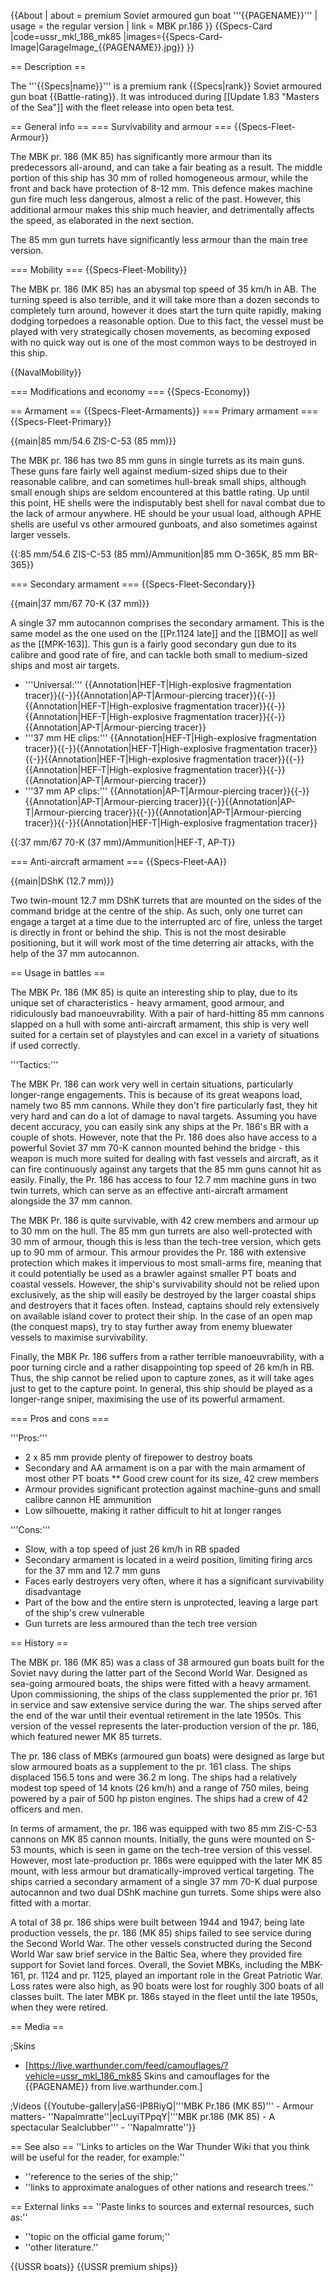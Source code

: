 {{About
| about = premium Soviet armoured gun boat '''{{PAGENAME}}'''
| usage = the regular version
| link = MBK pr.186
}}
{{Specs-Card
|code=ussr_mkl_186_mk85
|images={{Specs-Card-Image|GarageImage_{{PAGENAME}}.jpg}}
}}

== Description ==
<!-- ''In the first part of the description, cover the history of the ship's creation and military application. In the second part, tell the reader about using this ship in the game. Add a screenshot: if a beginner player has a hard time remembering vehicles by name, a picture will help them identify the ship in question.'' -->
The '''{{Specs|name}}''' is a premium rank {{Specs|rank}} Soviet armoured gun boat {{Battle-rating}}. It was introduced during [[Update 1.83 "Masters of the Sea"]] with the fleet release into open beta test.

== General info ==
=== Survivability and armour ===
{{Specs-Fleet-Armour}}
<!-- ''Talk about the vehicle's armour. Note the most well-defended and most vulnerable zones, e.g. the ammo magazine. Evaluate the composition of components and assemblies responsible for movement and manoeuvrability. Evaluate the survivability of the primary and secondary armaments separately. Don't forget to mention the size of the crew, which plays an important role in fleet mechanics. Save tips on preserving survivability for the "Usage in battles" section. If necessary, use a graphical template to show the most well-protected or most vulnerable points in the armour.'' -->

The MBK pr. 186 (MK 85) has significantly more armour than its predecessors all-around, and can take a fair beating as a result. The middle portion of this ship has 30 mm of rolled homogeneous armour, while the front and back have protection of 8-12 mm. This defence makes machine gun fire much less dangerous, almost a relic of the past. However, this additional armour makes this ship much heavier, and detrimentally affects the speed, as elaborated in the next section.

The 85 mm gun turrets have significantly less armour than the main tree version.

=== Mobility ===
{{Specs-Fleet-Mobility}}
<!-- ''Write about the ship's mobility. Evaluate its power and manoeuvrability, rudder rerouting speed, stopping speed at full tilt, with its maximum forward and reverse speed.'' -->
The MBK pr. 186 (MK 85) has an abysmal top speed of 35 km/h in AB. The turning speed is also terrible, and it will take more than a dozen seconds to completely turn around, however it does start the turn quite rapidly, making dodging torpedoes a reasonable option. Due to this fact, the vessel must be played with very strategically chosen movements, as becoming exposed with no quick way out is one of the most common ways to be destroyed in this ship.

{{NavalMobility}}

=== Modifications and economy ===
{{Specs-Economy}}

== Armament ==
{{Specs-Fleet-Armaments}}
=== Primary armament ===
{{Specs-Fleet-Primary}}
<!-- ''Provide information about the characteristics of the primary armament. Evaluate their efficacy in battle based on their reload speed, ballistics and the capacity of their shells. Add a link to the main article about the weapon: <code><nowiki>{{main|Weapon name (calibre)}}</nowiki></code>. Broadly describe the ammunition available for the primary armament, and provide recommendations on how to use it and which ammunition to choose.'' -->
{{main|85 mm/54.6 ZIS-C-53 (85 mm)}}

The MBK pr. 186 has two 85 mm guns in single turrets as its main guns. These guns fare fairly well against medium-sized ships due to their reasonable calibre, and can sometimes hull-break small ships, although small enough ships are seldom encountered at this battle rating. Up until this point, HE shells were the indisputably best shell for naval combat due to the lack of armour anywhere. HE should be your usual load, although APHE shells are useful vs other armoured gunboats, and also sometimes against larger vessels.

{{:85 mm/54.6 ZIS-C-53 (85 mm)/Ammunition|85 mm O-365K, 85 mm BR-365}}

=== Secondary armament ===
{{Specs-Fleet-Secondary}}
<!-- ''Some ships are fitted with weapons of various calibres. Secondary armaments are defined as weapons chosen with the control <code>Select secondary weapon</code>. Evaluate the secondary armaments and give advice on how to use them. Describe the ammunition available for the secondary armament. Provide recommendations on how to use them and which ammunition to choose. Remember that any anti-air armament, even heavy calibre weapons, belong in the next section. If there is no secondary armament, remove this section.'' -->
{{main|37 mm/67 70-K (37 mm)}}

A single 37 mm autocannon comprises the secondary armament. This is the same model as the one used on the [[Pr.1124 late]] and the [[BMO]] as well as the [[MPK-163]]. This gun is a fairly good secondary gun due to its calibre and good rate of fire, and can tackle both small to medium-sized ships and most air targets.

* '''Universal:''' {{Annotation|HEF-T|High-explosive fragmentation tracer}}{{-}}{{Annotation|AP-T|Armour-piercing tracer}}{{-}}{{Annotation|HEF-T|High-explosive fragmentation tracer}}{{-}}{{Annotation|HEF-T|High-explosive fragmentation tracer}}{{-}}{{Annotation|AP-T|Armour-piercing tracer}}
* '''37 mm HE clips:''' {{Annotation|HEF-T|High-explosive fragmentation tracer}}{{-}}{{Annotation|HEF-T|High-explosive fragmentation tracer}}{{-}}{{Annotation|HEF-T|High-explosive fragmentation tracer}}{{-}}{{Annotation|HEF-T|High-explosive fragmentation tracer}}{{-}}{{Annotation|AP-T|Armour-piercing tracer}}
* '''37 mm AP clips:''' {{Annotation|AP-T|Armour-piercing tracer}}{{-}}{{Annotation|AP-T|Armour-piercing tracer}}{{-}}{{Annotation|AP-T|Armour-piercing tracer}}{{-}}{{Annotation|AP-T|Armour-piercing tracer}}{{-}}{{Annotation|HEF-T|High-explosive fragmentation tracer}}

{{:37 mm/67 70-K (37 mm)/Ammunition|HEF-T, AP-T}}

=== Anti-aircraft armament ===
{{Specs-Fleet-AA}}
<!-- ''An important part of the ship's armament responsible for air defence. Anti-aircraft armament is defined by the weapon chosen with the control <code>Select anti-aircraft weapons</code>. Talk about the ship's anti-air cannons and machine guns, the number of guns and their positions, their effective range, and about their overall effectiveness – including against surface targets. If there are no anti-aircraft armaments, remove this section.'' -->
{{main|DShK (12.7 mm)}}

Two twin-mount 12.7 mm DShK turrets that are mounted on the sides of the command bridge at the centre of the ship. As such, only one turret can engage a target at a time due to the interrupted arc of fire, unless the target is directly in front or behind the ship. This is not the most desirable positioning, but it will work most of the time deterring air attacks, with the help of the 37 mm autocannon.

== Usage in battles ==
<!-- ''Describe the technique of using this ship, the characteristics of her use in a team and tips on strategy. Abstain from writing an entire guide – don't try to provide a single point of view, but give the reader food for thought. Talk about the most dangerous opponents for this vehicle and provide recommendations on fighting them. If necessary, note the specifics of playing with this vehicle in various modes (AB, RB, SB).'' -->

The MBK Pr. 186 (MK 85) is quite an interesting ship to play, due to its unique set of characteristics - heavy armament, good armour, and ridiculously bad manoeuvrability. With a pair of hard-hitting 85 mm cannons slapped on a hull with some anti-aircraft armament, this ship is very well suited for a certain set of playstyles and can excel in a variety of situations if used correctly.

'''Tactics:'''

The MBK Pr. 186 can work very well in certain situations, particularly longer-range engagements. This is because of its great weapons load, namely two 85 mm cannons. While they don't fire particularly fast, they hit very hard and can do a lot of damage to naval targets. Assuming you have decent accuracy, you can easily sink any ships at the Pr. 186's BR with a couple of shots. However, note that the Pr. 186 does also have access to a powerful Soviet 37 mm 70-K cannon mounted behind the bridge - this weapon is much more suited for dealing with fast vessels and aircraft, as it can fire continuously against any targets that the 85 mm guns cannot hit as easily. Finally, the Pr. 186 has access to four 12.7 mm machine guns in two twin turrets, which can serve as an effective anti-aircraft armament alongside the 37 mm cannon.

The MBK Pr. 186 is quite survivable, with 42 crew members and armour up to 30 mm on the hull. The 85 mm gun turrets are also well-protected with 30 mm of armour, though this is less than the tech-tree version, which gets up to 90 mm of armour. This armour provides the Pr. 186 with extensive protection which makes it impervious to most small-arms fire, meaning that it could potentially be used as a brawler against smaller PT boats and coastal vessels. However, the ship's survivability should not be relied upon exclusively, as the ship will easily be destroyed by the larger coastal ships and destroyers that it faces often. Instead, captains should rely extensively on available island cover to protect their ship. In the case of an open map (the conquest maps), try to stay further away from enemy bluewater vessels to maximise survivability.

Finally, the MBK Pr. 186 suffers from a rather terrible manoeuvrability, with a poor turning circle and a rather disappointing top speed of 26 km/h in RB. Thus, the ship cannot be relied upon to capture zones, as it will take ages just to get to the capture point. In general, this ship should be played as a longer-range sniper, maximising the use of its powerful armament.

=== Pros and cons ===
<!-- ''Summarise and briefly evaluate the vehicle in terms of its characteristics and combat effectiveness. Mark its pros and cons in the bulleted list. Try not to use more than 6 points for each of the characteristics. Avoid using categorical definitions such as "bad", "good" and the like - use substitutions with softer forms such as "inadequate" and "effective".'' -->

'''Pros:'''

* 2 x 85 mm provide plenty of firepower to destroy boats
* Secondary and AA armament is on a par with the main armament of most other PT boats
** Good crew count for its size, 42 crew members
* Armour provides significant protection against machine-guns and small calibre cannon HE ammunition
* Low silhouette, making it rather difficult to hit at longer ranges

'''Cons:'''

* Slow, with a top speed of just 26 km/h in RB spaded
* Secondary armament is located in a weird position, limiting firing arcs for the 37 mm and 12.7 mm guns
* Faces early destroyers very often, where it has a significant survivability disadvantage
* Part of the bow and the entire stern is unprotected, leaving a large part of the ship's crew vulnerable
* Gun turrets are less armoured than the tech tree version

== History ==
<!-- ''Describe the history of the creation and combat usage of the ship in more detail than in the introduction. If the historical reference turns out to be too long, take it to a separate article, taking a link to the article about the ship and adding a block "/History" (example: <nowiki>https://wiki.warthunder.com/(Ship-name)/History</nowiki>) and add a link to it here using the <code>main</code> template. Be sure to reference text and sources by using <code><nowiki><ref></ref></nowiki></code>, as well as adding them at the end of the article with <code><nowiki><references /></nowiki></code>. This section may also include the ship's dev blog entry (if applicable) and the in-game encyclopedia description (under <code><nowiki>=== In-game description ===</nowiki></code>, also if applicable).'' -->
The MBK pr. 186 (MK 85) was a class of 38 armoured gun boats built for the Soviet navy during the latter part of the Second World War. Designed as sea-going armoured boats, the ships were fitted with a heavy armament. Upon commissioning, the ships of the class supplemented the prior pr. 161 in service and saw extensive service during the war. The ships served after the end of the war until their eventual retirement in the late 1950s. This version of the vessel represents the later-production version of the pr. 186, which featured newer MK 85 turrets.

The pr. 186 class of MBKs (armoured gun boats) were designed as large but slow armoured boats as a supplement to the pr. 161 class. The ships displaced 156.5 tons and were 36.2 m long. The ships had a relatively modest top speed of 14 knots (26 km/h) and a range of 750 miles, being powered by a pair of 500 hp piston engines. The ships had a crew of 42 officers and men.

In terms of armament, the pr. 186 was equipped with two 85 mm ZiS-C-53 cannons on MK 85 cannon mounts. Initially, the guns were mounted on S-53 mounts, which is seen in game on the tech-tree version of this vessel. However, most late-production pr. 186s were equipped with the later MK 85 mount, with less armour but dramatically-improved vertical targeting. The ships carried a secondary armament of a single 37 mm 70-K dual purpose autocannon and two dual DShK machine gun turrets. Some ships were also fitted with a mortar.

A total of 38 pr. 186 ships were built between 1944 and 1947; being late production vessels, the pr. 186 (MK 85) ships failed to see service during the Second World War. The other vessels constructed during the Second World War saw brief service in the Baltic Sea, where they provided fire support for Soviet land forces. Overall, the Soviet MBKs, including the MBK-161, pr. 1124 and pr. 1125, played an important role in the Great Patriotic War. Loss rates were also high, as 90 boats were lost for roughly 300 boats of all classes built. The later MBK pr. 186s stayed in the fleet until the late 1950s, when they were retired.

== Media ==
<!-- ''Excellent additions to the article would be video guides, screenshots from the game, and photos.'' -->

;Skins
* [https://live.warthunder.com/feed/camouflages/?vehicle=ussr_mkl_186_mk85 Skins and camouflages for the {{PAGENAME}} from live.warthunder.com.]

;Videos
{{Youtube-gallery|aS6-IP8RiyQ|'''MBK Pr.186 (MK 85)''' - Armour matters- ''Napalmratte''|ecLuyiTPpqY|'''MBK pr.186 (MK 85) - A spectacular Sealclubber''' - ''Napalmratte''}}

== See also ==
''Links to articles on the War Thunder Wiki that you think will be useful for the reader, for example:''
* ''reference to the series of the ship;''
* ''links to approximate analogues of other nations and research trees.''

== External links ==
''Paste links to sources and external resources, such as:''
* ''topic on the official game forum;''
* ''other literature.''

{{USSR boats}}
{{USSR premium ships}}
